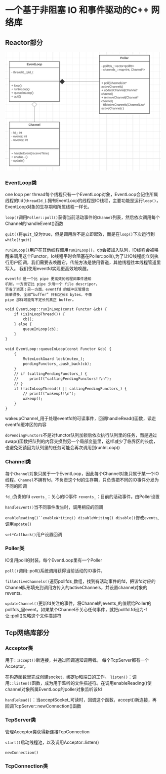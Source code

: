# 一个基于非阻塞 IO 和事件驱动的C++ 网络库

## Reactor部分
![](https://github.com/zxll0106/muduo_net_zxl/blob/main/muduo_reactor.PNG)

### EventLoop类
one loop per thread每个线程只有一个EventLoop对象，EventLoop会记住所属线程的tid(`threadId_`).拥有EventLoop的线程是IO线程，主要功能是运行`loop()`，EventLoop对象的生存期和所属线程一样长。

`loop()`调用`Poller::poll()`获得当前活动事件的`Channel`列表，然后依次调用每个Channel的handleEvent()函数

`quit()`将`quit_`设为true，但是调用后不是立即起效，而是在`loop()`下次运行到`while(!quit)`

`runInLoop()`用户在其他线程调用`runInLoop()`，cb会被加入队列，IO线程会被唤醒来调用这个Functor。Io线程平时会阻塞在Poller::poll(),为了让IO线程能立刻执行用户回调，我们需要去唤醒它。传统方法是使用管道，其他线程往本线程管道里写入。
我们使用eventfd实现更高效地唤醒。
```
eventfd 是一个比 pipe 更高效的线程间事件通知
机制，一方面它比 pipe 少用一个 file descripor，
节省了资源；另一方面，eventfd 的缓冲区管理也
简单得多，全部“buffer” 只有定长8 bytes，不像
pipe 那样可能有不定长的真正 buffer。
```
```
void EventLoop::runInLoop(const Functor &cb) {
    if (isInLoopThread()) {
        cb();
    } else {
        queueInLoop(cb);
    }
}

void EventLoop::queueInLoop(const Functor &cb) {
    {
        MutexLockGuard lock(mutex_);
        pendingFunctors_.push_back(cb);
    }
    // if (callingPendingFunctors_) {
    //     printf("callingPendingFunctors!!\n");
    // }
    if (!isInLoopThread() || callingPendingFunctors_) {
        // printf("wakeup!!\n");
        wakeup();
    }
}
```
wakeupChannel_用于处理eventfd的可读事件，回调handleRead()函数，读走eventfd缓冲区的内容

`doPendingFunctors`不是对functor队列加锁后依次执行队列里的任务，而是通过swap()函数把队列的内容交换到另一个局部变量里，这样减少了临界区的长度，也避免死锁因为队列里的任务可能会再次调用到runInLoop()

### Channel类



每个`Channel`对象只属于一个EventLoop，因此每个Channel对象只属于某一个IO线程。`Channel`不拥有fd，不负责这个fd的生存期，只负责把不同的IO事件分发为不同的回调

`fd_`:负责的fd
`events_`：关心的IO事件
`revents_`：目前的活动事件，由Poller设置

`handleEvent()`当不同事件发生时，调用相应的回调

`enableReading()``enableWriting() disableWriting() disable()`修改`events`,调用`update()`

`set*Callback()`用户设置回调

### Poller类

IO复用poll的封装。每个EventLoop里有一个Poller

`poll()`调用::poll()系统调用获得当前活动的IO事件，

`fillActiveChannels()`遍历pollfds_数组，找到有活动事件的fd，把该fd对应的Channel队形填充到调用方传入的activeChannels，并设置channel对象的revents_

`updateChannel()`更新fd关注的事件，将Channel的events_的值赋给Poller的pollfds_里event。如果某个Channel不关心任何事件，就把pollfd.fd设为-1让::poll()忽略这个文件描述符

## Tcp网络库部分
### Acceptor类

用于`::accept()`新连接，并通过回调通知调用者。
每个TcpServer都有一个Acceptor。

在构造函数里完成创建socket，绑定Ip和端口的工作。
`listen()`：调用`::listen()`函数，成为用于监听的文件描述符。在调用enableReading()使channel对象所属EventLoop的poller对象监听该fd

`handleRead()`：当acceptSocket_可读时，回调这个函数，accept()新连接，再回调TcpServer::newConnection()函数

### TcpServer类
管理Acceptor类获得新连接TcpConnection

`start()`启动线程池，以及调用Acceptor::listen()

`newConnection()`

### TcpConnection类







